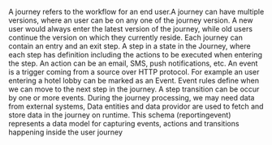 A journey refers to the workflow for an end user.A journey can have multiple versions, where an user can be on any one of the journey version.
A new user would always enter the latest version of the journey, while old users continue the version on which they currently reside.
Each journey can contain an entry and an exit step. A step in a state in the Journey, where each step has definition including the actions to be executed when entering the step. An action can be an email, SMS, push notifications, etc.
An event is a trigger coming from a source over HTTP protocol. For example an user entering a hotel lobby can be marked as an Event.
Event rules define when we can move to the next step in the journey. A step transition can be occur by one or more events. During the journey processing, we may need data from external systems, Data entities and data providor are used to fetch and store data in the journey on runtime. This schema (reportingevent) represents a data model for capturing events, actions and transitions happening inside the user journey